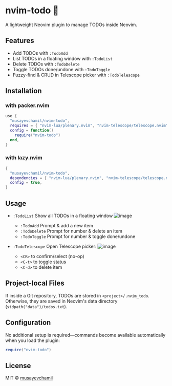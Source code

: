 # nvim-todo 📝

A lightweight Neovim plugin to manage TODOs inside Neovim.

## Features

* Add TODOs with `:TodoAdd`
* List TODOs in a floating window with `:TodoList`
* Delete TODOs with `:TodoDelete`
* Toggle TODOs done/undone with `:TodoToggle`
* Fuzzy-find & CRUD in Telescope picker with `:TodoTelescope`

## Installation

### with packer.nvim

```lua
use {
  "musayevchamil/nvim-todo",
  requires = { "nvim-lua/plenary.nvim", "nvim-telescope/telescope.nvim" },
  config = function()
    require("nvim-todo")
  end,
}
```

### with lazy.nvim

```lua
{
  "musayevchamil/nvim-todo",
  dependencies = { "nvim-lua/plenary.nvim", "nvim-telescope/telescope.nvim" },
  config = true,
}
```

## Usage

* `:TodoList`           Show all TODOs in a floating window
![image](https://github.com/user-attachments/assets/65f270a2-e069-4562-aaaf-b633a4fbcac0)

  * `:TodoAdd`            Prompt & add a new item
  * `:TodoDelete`         Prompt for number & delete an item
  * `:TodoToggle`         Prompt for number & toggle done/undone


* `:TodoTelescope`      Open Telescope picker:
![image](https://github.com/user-attachments/assets/dbd1ecb8-79c6-4451-9efc-a19fb1bb33f0)

  * `<CR>` to confirm/select (no-op)
  * `<C-t>` to toggle status
  * `<C-d>` to delete item

## Project-local Files

If inside a Git repository, TODOs are stored in `<project>/.nvim_todo`. Otherwise, they are saved in Neovim's data directory (`stdpath("data")/todos.txt`).

## Configuration

No additional setup is required—commands become available automatically when you load the plugin:

```lua
require("nvim-todo")
```

## License

MIT © [musayevchamil](https://github.com/musayevchamil)
